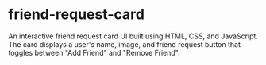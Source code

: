 # friend-request-card
An interactive friend request card UI built using HTML, CSS, and JavaScript. The card displays a user's name, image, and friend request button that toggles between "Add Friend" and "Remove Friend".
